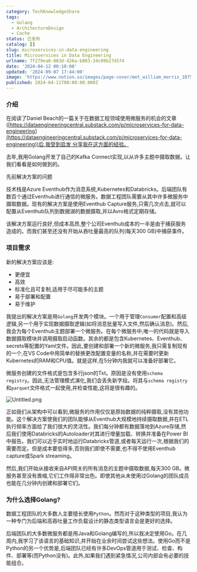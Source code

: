 ```yaml
---
category: TechKnowledgeShare
tags:
  - Golang
  - ArchitectureDesign
  - Cache
status: 已发布
catalog: []
slug: microservices-in-data-engineering
title: Microservices in Data Engineering
urlname: 7f279ea0-883d-426a-b803-34c09b27d574
date: '2024-04-12 00:10:00'
updated: '2024-09-07 17:44:00'
image: 'https://www.notion.so/images/page-cover/met_william_morris_1875.jpg'
published: 2024-04-11T08:00:00.000Z
---
```


### 介绍


在阅读了Daniel Beach的一篇关于在数据工程领域使用微服务的机会的文章([https://dataengineeringcentral.substack.com/p/microservices-for-data-engineering](https://dataengineeringcentral.substack.com/p/microservices-for-data-engineering))后,我受到启发,分享我在这方面的经验。


去年,我用Golang开发了自己的Kafka Connect实现,以从许多主题中摄取数据。让我们看看是如何做到的。


先前解决方案的问题


技术栈是Azure Eventhub作为消息系统,Kubernetes和Databricks。后端团队有数百个通过Eventhub进行通信的微服务。数据工程团队需要从其中许多微服务中摄取数据。现有的解决方案是使用Eventhub Capture服务,只需几次点击,就可以配置从Eventhub队列到数据湖的数据摄取,并以Avro格式定期存储。


该解决方案运行良好,但成本高昂,整个公司Eventhub成本的一半是由于捕获服务造成的。而我们甚至还没有开始从吞吐量最高的队列(每天300 GB)中捕获事件。


### 项目需求


新的解决方案应该是:

- 更便宜
- 高效
- 标准化且可复制,适用于尽可能多的主题
- 易于部署和配置
- 易于维护

我提出的解决方案是用`Golang`开发两个模块。一个用于管理`Consumer`配置和高级逻辑,另一个用于实现数据摄取逻辑(如将消息批量写入文件,然后确认消息)。然后,我会为每个Eventhub主题部署一个微服务。在每个微服务中,唯一的代码就是导入数据摄取模块并调用摄取启动函数。其余的都是包含Kubernetes、Eventhub、secrets等配置的Yaml文件。因此,要创建和部署一个新的微服务,我只需复制现有的一个,在VS Code中用简单的替换更改配置变量的名称,并在需要时更新Kubernetes的RAM和CPU值。就是这样,在5分钟内我就可以准备好部署它。


微服务创建的文件格式是包含多行json的Txt。原因是没有使用`schema registry`。因此,无法管理模式演化,我们会丢失新字段。将其与`schema registry`和`parquet`文件格式一起使用,并检查性能,这将是很有趣的。


![Untitled.png](https://prod-files-secure.s3.us-west-2.amazonaws.com/5d24fe63-e567-4804-86f9-9fdc62e13082/4e0f8d5d-b295-4408-9363-660688d511a9/Untitled.png?X-Amz-Algorithm=AWS4-HMAC-SHA256&X-Amz-Content-Sha256=UNSIGNED-PAYLOAD&X-Amz-Credential=ASIAZI2LB466VBN222SN%2F20250327%2Fus-west-2%2Fs3%2Faws4_request&X-Amz-Date=20250327T213411Z&X-Amz-Expires=3600&X-Amz-Security-Token=IQoJb3JpZ2luX2VjEOX%2F%2F%2F%2F%2F%2F%2F%2F%2F%2FwEaCXVzLXdlc3QtMiJGMEQCHwTcmhTD19tw52FSXV%2BAD749OdtONKOWN3flfNAVGskCIQC7RQJQxR7JOoCBsqWInrZk%2FCsJ3MJyNDj%2F9k1IY0VS0yr%2FAwhOEAAaDDYzNzQyMzE4MzgwNSIM9WXQ3OrerBn5sf92KtwD8tEu0TAvz5YKBFTr7xOhVsnBEYjts4oo251PUyf4aHv6mRDg8C%2Fz%2B8dT0UN4xCsXUAYw1CfxQMX7bs24iFOV40tCeVxawZGX7U1R%2FVPHlTI3RtPr4zLvvATAnfkdvB%2F5z3oXBY%2BJBEytFJI12nsHHih7vxsQ8DUAR8nAjl0o4pYyoka3uvRAFBpamaH%2F6Ys0kxGhkiKdjb1cstGb66aOec%2F9JwfjJJqyvt24uvd0Sfdq3ywXyeY2HPjWHoRLv9HbZnZBSbuPoFOO8ziPoF2CNVSoU4vbCyS%2BOMmXqQ1%2FVUb7z4QuAEGyQ6Wi1vEZqA5WL7kkzA8BW9i3bjrZ8Arozpsq8a3t6kRvz8IPvbSlhrR4XBT3qcX6Gk%2BoDMSRVjNCpFYAzJTdBHBRb0fDOBtGk6GCTHUds0eTzR9SAd3FnDaakf5mCc%2BO909u4Ze19gjTObdy7hjP6WyTXfUGr%2B4P9kyUIbPD8oCSlhwFnR%2BHJrFGCCa2fPJ49Sd5iSDnlxbEMhi9ePtaxE9fIHV4Pcu0GXNSePK6YsEk0kqbXD96WoE9PW6QHnSUybHpEP4opnDJCRiKooEGCJAUeWON8%2Fx1nht%2FvQSnqFrqyc8sDz26Tuh73vIlCWBXu7pmdSQw9PaWvwY6pgFIZYHUCOPs5PXXjaU11xRI9dj1Wkm0NUTscsen2asYoCcMEsg0QeKAmY5QdpBShVbcxhbyr3vd%2B%2B4%2Bmr7gwKUCP0LUn33YRK0d%2BktynPOprrBGDEJqlyYE%2FlBSzShk5R0A01VjPHRghC3aNPhEG9esz%2F5jsW8VvGumNmRRGuXzWP7uvDcwy8b6gZ16xphj%2B9vtjNSl%2Fv15mhSFgKnKvJiN%2FIJUJ%2FDb&X-Amz-Signature=0929e159a4883ea7ba34d3ca0dcd1a0878fad630036cae5aa5d2b17fe607dea8&X-Amz-SignedHeaders=host&x-id=GetObject)


正如我们从架构中可以看到,微服务的作用仅仅是原始数据的纯粹摄取,没有其他功能。这个解决方案使我们的团队能够从Eventhub大规模地持续摄取数据,并在ETL执行频率方面给了我们很大的灵活性。我们每分钟都有数据落地到Azure存储,然后我们使用Databricks的Autoloader对其进行增量加载、转换并准备在Power BI中报告。我们可以近乎实时地运行Databricks管道,或者每天运行一次,根据我们的需要而定。但是成本要低得多,否则我们即使不需要,也不得不使用Eventhub capture或Spark streaming。


然后,我们开始从接收来自API网关的所有消息的主题中摄取数据,每天300 GB。微服务甚至没有畏缩,它们工作得非常出色。即使其他从未使用过Golang的团队成员也能在几分钟内创建和部署它们。


### 为什么选择Golang?


数据工程团队的大多数人主要擅长使用`Python`。然而对于这种类型的项目,我认为一种专门为后端和高吞吐量工作负载设计的静态类型语言会是更好的选择。


后端团队的大多数微服务都是用Java和Golang编写的,所以我决定使用Go。在几周内,我学习了该语言的基础知识,并开始在业余时间尝试这些想法。使用Go而不是Python的另一个优势是,后端团队已经有许多DevOps管道用于测试、检查、构件、部署等(而Python没有)。此外,如果我们遇到紧急情况,公司内部会有必要的技能组合。

